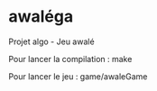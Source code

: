 # awaléga
Projet algo - Jeu awalé


Pour lancer la compilation :
make

Pour lancer le jeu :
game/awaleGame